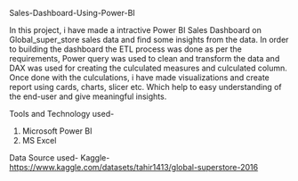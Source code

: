 Sales-Dashboard-Using-Power-BI

In this project, i have made a intractive Power BI Sales Dashboard on Global_super_store sales data and find some insights from the data. In order to building the dashboard the ETL process was done as per the requirements, Power query was used to clean and transform the data and DAX was used for creating the culculated measures and culculated column.
Once done with the culculations, i have made visualizations and create report using cards, charts, slicer etc.
Which help to easy understanding of the end-user and give meaningful insights.


Tools and Technology used-
1. Microsoft Power BI
2. MS Excel

   
Data Source used-
Kaggle- https://www.kaggle.com/datasets/tahir1413/global-superstore-2016
